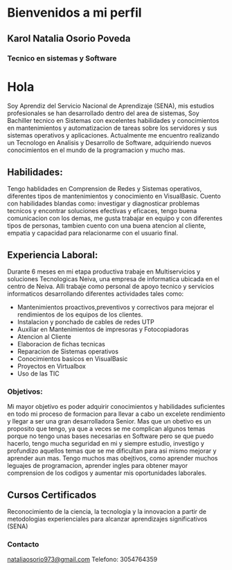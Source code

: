 # Bienvenidos a mi perfil 
## Karol Natalia Osorio Poveda  
### Tecnico en sistemas y Software 
# Hola 
 Soy Aprendiz del Servicio Nacional de Aprendizaje (SENA), mis estudios profesionales se han desarrollado dentro del area de sistemas, Soy Bachiller tecnico en Sistemas con excelentes habilidades y conocimientos en mantenimientos y automatizacion de tareas sobre los servidores y sus sistemas operativos y aplicaciones. Actualmente me encuentro realizando un Tecnologo en Analisis y Desarrollo de Software, adquiriendo nuevos conocimientos en el mundo de la programacion y mucho mas.

## Habilidades: 
Tengo hablidades en Comprension de Redes y Sistemas operativos, diferentes tipos de mantenimientos y conocimiento en VisualBasic. Cuento con habilidades blandas como: investigar y diagnosticar problemas tecnicos y encontrar soluciones efectivas y eficaces, tengo buena comunicacion con los demas, me gusta trabajar en equipo y con diferentes tipos de personas, tambien cuento con una buena atencion al cliente, empatia y capacidad para relacionarme con el usuario final.

## Experiencia Laboral: 
Durante 6 meses en mi etapa productiva trabaje en Multiservicios y soluciones Tecnologicas Neiva, una empresa de informatica ubicada en el centro de Neiva. Alli trabaje como personal de apoyo tecnico y servicios informaticos desarrollando  diferentes actividades tales como: 
* Mantenimientos proactivos,preventivos y correctivos para mejorar el rendimientos de los equipos de los clientes.
* Instalacion y ponchado de cables de redes UTP
* Auxiliar en Mantenimientos de impresoras y Fotocopiadoras 
* Atencion al Cliente
* Elaboracion de fichas tecnicas
* Reparacion de Sistemas operativos 
* Conocimientos basicos en VisualBasic 
* Proyectos en Virtualbox 
* Uso de las TIC 

### Objetivos:
Mi mayor objetivo es poder adquirir conocimientos y habilidades suficientes en todo mi proceso de formacion para llevar a cabo un excelete rendimiento y llegar a ser una gran desarrolladora Senior. Mas que un obetivo es un proposito que tengo, ya que a veces se me complican algunos temas porque no tengo unas bases necesarias en Software pero se que puedo hacerlo, tengo mucha seguridad en mi y siempre estudio, investigo y profundizo aquellos temas que se me dificultan para asi mismo mejorar y aprender aun mas. 
Tengo muchos mas obejtivos, como aprender muchos leguajes de programacion, aprender ingles para obtener mayor comprension de los codigos y aumentar mis oportunidades laborales. 

## Cursos Certificados
Reconocimiento de la ciencia, la tecnologia y la innovacion  a partir de metodologias experienciales para alcanzar aprendizajes significativos (SENA)
### Contacto
nataliaosorio973@gmail.com 
Telefono: 3054764359
